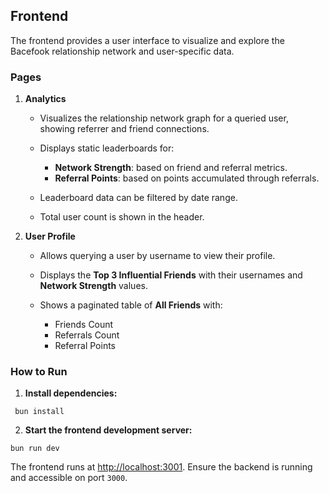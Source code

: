 ## Frontend

The frontend provides a user interface to visualize and explore the Bacefook relationship network and user-specific data.

### Pages

1.  **Analytics**

    - Visualizes the relationship network graph for a queried user, showing referrer and friend connections.
    - Displays static leaderboards for:

      - **Network Strength**: based on friend and referral metrics.
      - **Referral Points**: based on points accumulated through referrals.

    - Leaderboard data can be filtered by date range.
    - Total user count is shown in the header.

2.  **User Profile**

    - Allows querying a user by username to view their profile.
    - Displays the **Top 3 Influential Friends** with their usernames and **Network Strength** values.
    - Shows a paginated table of **All Friends** with:

      - Friends Count
      - Referrals Count
      - Referral Points

### How to Run

1.  **Install dependencies:**

```
 bun install
```

2.  **Start the frontend development server:**

```
bun run dev
```

The frontend runs at [http://localhost:3001](http://localhost:3001). Ensure the backend is running and accessible on port `3000`.
